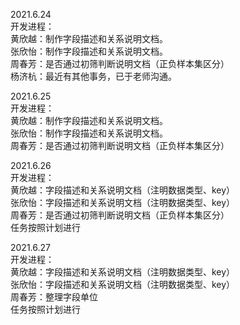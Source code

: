 2021.6.24   
开发进程：  
黄欣越：制作字段描述和关系说明文档。  
张欣怡：制作字段描述和关系说明文档。  
周春芳：是否通过初筛判断说明文档（正负样本集区分）  
杨济杭：最近有其他事务，已于老师沟通。  

2021.6.25  
开发进程：  
黄欣越：制作字段描述和关系说明文档。  
张欣怡：制作字段描述和关系说明文档。  
周春芳：是否通过初筛判断说明文档（正负样本集区分）  

2021.6.26  
开发进程：   
黄欣越：字段描述和关系说明文档（注明数据类型、key）  
张欣怡：字段描述和关系说明文档（注明数据类型、key）  
周春芳：是否通过初筛判断说明文档（正负样本集区分）  
任务按照计划进行  

2021.6.27  
开发进程：   
黄欣越：字段描述和关系说明文档（注明数据类型、key）  
张欣怡：字段描述和关系说明文档（注明数据类型、key）  
周春芳：整理字段单位  
任务按照计划进行  
